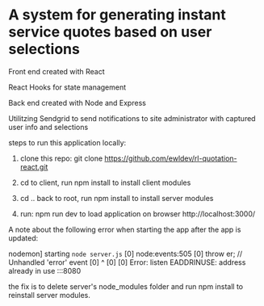 # A system for generating instant service quotes based on user selections

Front end created with React

React Hooks for state management

Back end created with Node and Express

Utilitzing Sendgrid to send notifications to site administrator with captured user info and selections


steps to run this application locally:

1) clone this repo: 
git clone https://github.com/ewldev/rl-quotation-react.git

2) cd to client, run npm install to install client modules

3) cd .. back to root, run npm install to install server modules

4) run: npm run dev to load application on browser http://localhost:3000/


A note about the following error when starting the app after the app is updated:

nodemon] starting `node server.js`
[0] node:events:505
[0]       throw er; // Unhandled 'error' event
[0]       ^
[0] 
[0] Error: listen EADDRINUSE: address already in use :::8080

the fix is to delete server's node_modules folder and run npm install to reinstall server modules.